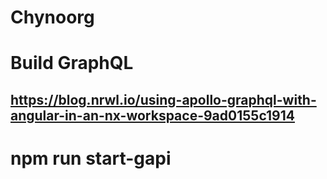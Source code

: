 # Chynoorg
# Build GraphQL
## https://blog.nrwl.io/using-apollo-graphql-with-angular-in-an-nx-workspace-9ad0155c1914

# npm run start-gapi
